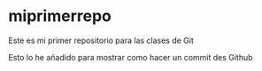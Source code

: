 # miprimerrepo
Este es mi primer repositorio para las clases de Git

Esto lo he añadido para mostrar como hacer un commit des Github
